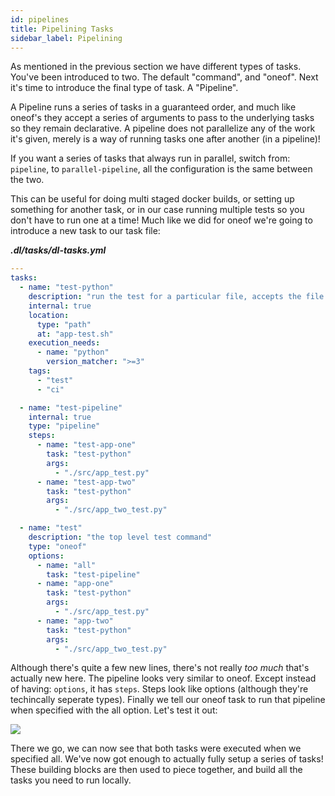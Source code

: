 ```yaml
---
id: pipelines
title: Pipelining Tasks
sidebar_label: Pipelining
---
```


As mentioned in the previous section we have different types of tasks. You've been introduced to two.
The default "command", and "oneof". Next it's time to introduce the final type of task. A "Pipeline".

A Pipeline runs a series of tasks in a guaranteed order, and much like oneof's they accept a series
of arguments to pass to the underlying tasks so they remain declarative. A pipeline does not parallelize
any of the work it's given, merely is a way of running tasks one after another (in a pipeline)!

If you want a series of tasks that always run in parallel, switch from: `pipeline`, to `parallel-pipeline`,
all the configuration is the same between the two.

This can be useful for doing multi staged docker builds, or setting up something for another task,
or in our case running multiple tests so you don't have to run one at a time! Much like we did for
oneof we're going to introduce a new task to our task file:

***.dl/tasks/dl-tasks.yml***

```yaml {16-27,33-34}
---
tasks:
  - name: "test-python"
    description: "run the test for a particular file, accepts the file as the first argument"
    internal: true
    location:
      type: "path"
      at: "app-test.sh"
    execution_needs:
      - name: "python"
        version_matcher: ">=3"
    tags:
      - "test"
      - "ci"

  - name: "test-pipeline"
    internal: true
    type: "pipeline"
    steps:
      - name: "test-app-one"
        task: "test-python"
        args:
          - "./src/app_test.py"
      - name: "test-app-two"
        task: "test-python"
        args:
          - "./src/app_two_test.py"

  - name: "test"
    description: "the top level test command"
    type: "oneof"
    options:
      - name: "all"
        task: "test-pipeline"
      - name: "app-one"
        task: "test-python"
        args:
          - "./src/app_test.py"
      - name: "app-two"
        task: "test-python"
        args:
          - "./src/app_two_test.py"
```

Although there's quite a few new lines, there's not really *too much* that's actually new
here. The pipeline looks very similar to oneof. Except instead of having: `options`, it has
`steps`. Steps look like options (although they're techincally seperate types). Finally
we tell our oneof task to run that pipeline when specified with the all option. Let's
test it out:

<img src="/img/dl-base-pipeline.png" />

There we go, we can now see that both tasks were executed when we specified all. We've
now got enough to actually fully setup a series of tasks! These building blocks are then
used to piece together, and build all the tasks you need to run locally.
